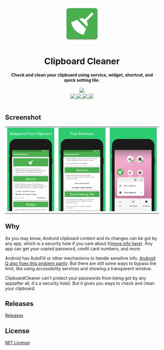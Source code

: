 <div align="center">
  <img src="./image/ic_launcher-web.webp" height="128" />
</div>

<h1 align="center">Clipboard Cleaner</h1>

<div align="center">
  <strong>Check and clean your clipboard using service, widget, shortcut, and quick setting tile.</strong>
</div>
<br>
<div align="center">
  <a href="https://github.com/DeweyReed/ClipboardCleaner/actions" target="_blank">
        <img src="https://github.com/DeweyReed/ClipboardCleaner/workflows/Android%20CI/badge.svg"/>
  </a>
</div>
<div align="center">
    <a href="https://play.google.com/store/apps/details?id=io.github.deweyreed.clipboardcleaner" target="_blank">
        <img src="https://img.shields.io/badge/Download-PlayStore-green.svg"/>
    </a>
    <a href="https://github.com/DeweyReed/ClipboardCleaner/releases" target="_blank">
        <img src="https://img.shields.io/badge/Download-Github-green.svg"/>
    </a>
    <a href="https://f-droid.org/en/packages/io.github.deweyreed.clipboardcleaner/" target="_blank">
        <img src="https://img.shields.io/badge/Download-FDroid-green.svg"/>
    </a>
    <a href="https://www.coolapk.com/apk/180063" target="_blank">
        <img src="https://img.shields.io/badge/Download-CoolApk-green.svg"/>
    </a>
</div>
<br>

## Screenshot

||||
|:-:|:-:|:-:|
|![screenshot1](./image/screenshot_1.webp)|![screenshot2](./image/screenshot_2.webp)|![screenshot3](./image/screenshot_3.webp)|

## Why

As you may know, Android clipboard content and its changes can be got by any app, which is a security hole if you care about it([more info here](https://github.com/grepx/android-clipboard-security)). Any app can get your copied password, credit card numbers, and more.

Android has AutoFill or other mechanisms to handle sensitive info. [Android Q also fixes this problem partly](https://developer.android.com/about/versions/10/privacy/changes#clipboard-data). But there are still some ways to bypass the limit, like using accessibility services and showing a transparent window.

ClipboardCleaner can't protect your passwords from being got by any app(after all, it's a security hole). But it gives you ways to check and clean your clipboard.

## Releases

[Releases](https://github.com/deweyreed/clipboardcleaner/releases)

## License

[MIT License](./LICENSE)
